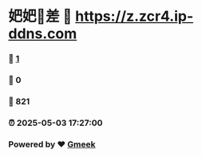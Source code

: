 # 妑妑🔭差 :link: https://z.zcr4.ip-ddns.com 
### :page_facing_up: [1](https://z.zcr4.ip-ddns.com/tag.html) 
### :speech_balloon: 0 
### :hibiscus: 821 
### :alarm_clock: 2025-05-03 17:27:00 
### Powered by :heart: [Gmeek](https://github.com/Meekdai/Gmeek)
